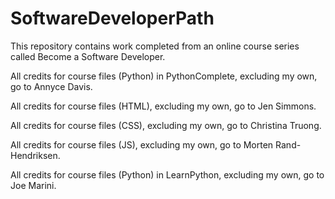 # SoftwareDeveloperPath
This repository contains work completed from an online course series called Become a Software Developer. 

All credits for course files (Python) in PythonComplete, excluding my own, go to Annyce Davis. 

All credits for course files (HTML), excluding my own, go to Jen Simmons.

All credits for course files (CSS), excluding my own, go to Christina Truong.

All credits for course files (JS), excluding my own, go to Morten Rand-Hendriksen.

All credits for course files (Python) in LearnPython, excluding my own, go to Joe Marini.
